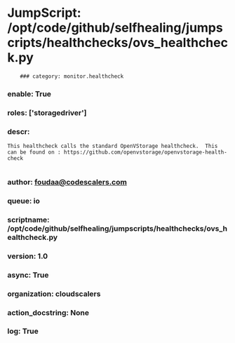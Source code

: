 
# JumpScript: /opt/code/github/selfhealing/jumpscripts/healthchecks/ovs_healthcheck.py
        ### category: monitor.healthcheck
### enable: True
### roles: ['storagedriver']
### descr: 
```
This healthcheck calls the standard OpenVStorage healthcheck.  This can be found on : https://github.com/openvstorage/openvstorage-health-check


```
### author: foudaa@codescalers.com
### queue: io
### scriptname: /opt/code/github/selfhealing/jumpscripts/healthchecks/ovs_healthcheck.py
### version: 1.0
### async: True
### organization: cloudscalers
### action_docstring: None
### log: True
